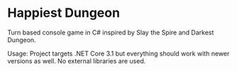 # Happiest Dungeon

Turn based console game in C# inspired by Slay the Spire and Darkest Dungeon.

Usage:
Project targets .NET Core 3.1 but everything should work with newer versions as well.
No external libraries are used.
